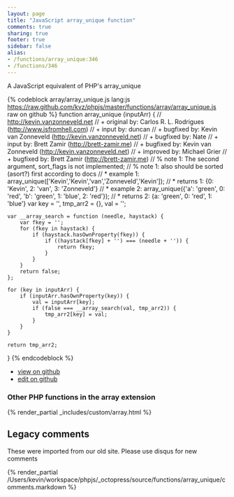 ```yaml
---
layout: page
title: "JavaScript array_unique function"
comments: true
sharing: true
footer: true
sidebar: false
alias:
- /functions/array_unique:346
- /functions/346
---
```

<!-- Generated by Rakefile:build -->
A JavaScript equivalent of PHP's array_unique

{% codeblock array/array_unique.js lang:js https://raw.github.com/kvz/phpjs/master/functions/array/array_unique.js raw on github %}
function array_unique (inputArr) {
    // http://kevin.vanzonneveld.net
    // +   original by: Carlos R. L. Rodrigues (http://www.jsfromhell.com)
    // +      input by: duncan
    // +   bugfixed by: Kevin van Zonneveld (http://kevin.vanzonneveld.net)
    // +   bugfixed by: Nate
    // +      input by: Brett Zamir (http://brett-zamir.me)
    // +   bugfixed by: Kevin van Zonneveld (http://kevin.vanzonneveld.net)
    // +   improved by: Michael Grier
    // +   bugfixed by: Brett Zamir (http://brett-zamir.me)
    // %          note 1: The second argument, sort_flags is not implemented;
    // %          note 1: also should be sorted (asort?) first according to docs
    // *     example 1: array_unique(['Kevin','Kevin','van','Zonneveld','Kevin']);
    // *     returns 1: {0: 'Kevin', 2: 'van', 3: 'Zonneveld'}
    // *     example 2: array_unique({'a': 'green', 0: 'red', 'b': 'green', 1: 'blue', 2: 'red'});
    // *     returns 2: {a: 'green', 0: 'red', 1: 'blue'}
    var key = '',
        tmp_arr2 = {},
        val = '';

    var __array_search = function (needle, haystack) {
        var fkey = '';
        for (fkey in haystack) {
            if (haystack.hasOwnProperty(fkey)) {
                if ((haystack[fkey] + '') === (needle + '')) {
                    return fkey;
                }
            }
        }
        return false;
    };

    for (key in inputArr) {
        if (inputArr.hasOwnProperty(key)) {
            val = inputArr[key];
            if (false === __array_search(val, tmp_arr2)) {
                tmp_arr2[key] = val;
            }
        }
    }

    return tmp_arr2;
}
{% endcodeblock %}

 - [view on github](https://github.com/kvz/phpjs/blob/master/functions/array/array_unique.js)
 - [edit on github](https://github.com/kvz/phpjs/edit/master/functions/array/array_unique.js)

### Other PHP functions in the array extension
{% render_partial _includes/custom/array.html %}
## Legacy comments
These were imported from our old site. Please use disqus for new comments
<div style="overflow-y: scroll; height: 500px;">
{% render_partial /Users/kevin/workspace/phpjs/_octopress/source/functions/array_unique/comments.markdown %}
</div>
